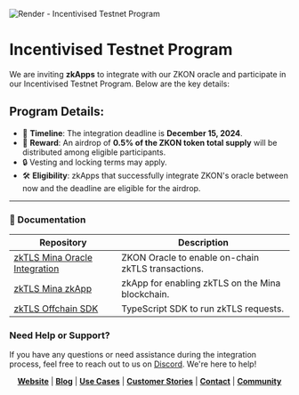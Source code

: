 ![Render - Incentivised Testnet Program](https://github.com/user-attachments/assets/d7b050e5-c447-4a97-ab75-1a943f8343e2)

# Incentivised Testnet Program

We are inviting **zkApps** to integrate with our ZKON oracle and participate in our Incentivised Testnet Program. Below are the key details:

## Program Details:

- 📅 **Timeline**: The integration deadline is **December 15, 2024**.
- 🎁 **Reward**: An airdrop of **0.5% of the ZKON token total supply** will be distributed among eligible participants.
- 🔒 Vesting and locking terms may apply.
- 🛠️ **Eligibility**: zkApps that successfully integrate ZKON's oracle between now and the deadline are eligible for the airdrop.

---
### 📄 Documentation

<div align="center">

| Repository                               | Description                                       |
|------------------------------------------|---------------------------------------------------|
| [zkTLS Mina Oracle Integration](https://github.com/ZKON-Network/zkTLS-Mina-Oracle)                  | ZKON Oracle to enable on-chain zkTLS transactions.|
| [zkTLS Mina zkApp](https://github.com/ZKON-Network/zkTLS-Mina-zkApp)             | zkApp for enabling zkTLS on the Mina blockchain.   |
| [zkTLS Offchain SDK](https://github.com/ZKON-Network/zkTLS-Offchain-SDK)           | TypeScript SDK to run zkTLS requests. |

</div>

### Need Help or Support?

If you have any questions or need assistance during the integration process, feel free to reach out to us on [Discord](https://discord.gg/AnmcW4HY2M). We're here to help!

<p align="center">
  <a href="https://zkon.xyz"><strong>Website</strong></a> | <a href="https://www.zkon.xyz/blog"><strong>Blog</strong></a> | <a href="https://www.zkon.xyz/use-cases"><strong>Use Cases</strong></a> | <a href="https://www.zkon.xyz/customer-stories"><strong>Customer Stories</strong></a> | <a href="https://www.zkon.xyz/contact"><strong>Contact</strong></a> | <a href="https://discord.gg/AnmcW4HY2M"><strong>Community</strong></a>
</p>
